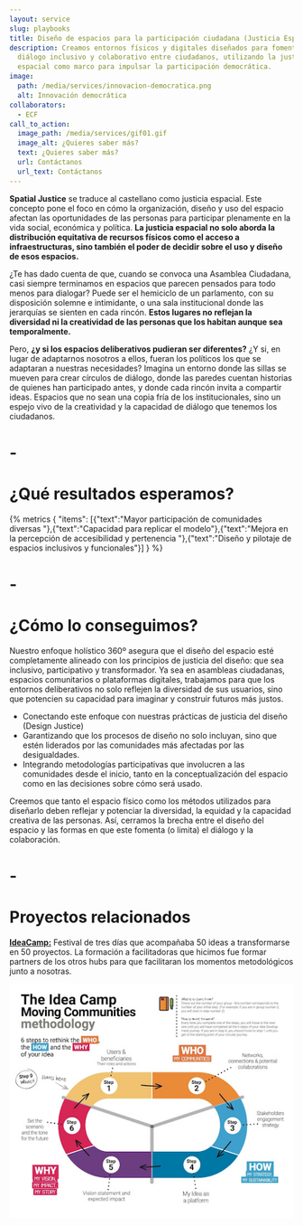 ```yaml
---
layout: service
slug: playbooks
title: Diseño de espacios para la participación ciudadana (Justicia Espacial)
description: Creamos entornos físicos y digitales diseñados para fomentar el
  diálogo inclusivo y colaborativo entre ciudadanos, utilizando la justicia
  espacial como marco para impulsar la participación democrática.
image:
  path: /media/services/innovacion-democratica.png
  alt: Innovación democrática
collaborators:
  - ECF
call_to_action:
  image_path: /media/services/gif01.gif
  image_alt: ¿Quieres saber más?
  text: ¿Quieres saber más?
  url: Contáctanos
  url_text: Contáctanos
---
```

**Spatial Justice** se traduce al castellano como justicia espacial. Este concepto pone el foco en cómo la organización, diseño y uso del espacio afectan las oportunidades de las personas para participar plenamente en la vida social, económica y política. **La justicia espacial no solo aborda la distribución equitativa de recursos físicos como el acceso a infraestructuras, sino también el poder de decidir sobre el uso y diseño de esos espacios.**

¿Te has dado cuenta de que, cuando se convoca una Asamblea Ciudadana, casi siempre terminamos en espacios que parecen pensados para todo menos para dialogar? Puede ser el hemiciclo de un parlamento, con su disposición solemne e intimidante, o una sala institucional donde las jerarquías se sienten en cada rincón. **Estos lugares no reflejan la diversidad ni la creatividad de las personas que los habitan aunque sea temporalmente.**

Pero, **¿y si los espacios deliberativos pudieran ser diferentes?** ¿Y si, en lugar de adaptarnos nosotros a ellos, fueran los políticos los que se adaptaran a nuestras necesidades? Imagina un entorno donde las sillas se mueven para crear círculos de diálogo, donde las paredes cuentan historias de quienes han participado antes, y donde cada rincón invita a compartir ideas. Espacios que no sean una copia fría de los institucionales, sino un espejo vivo de la creatividad y la capacidad de diálogo que tenemos los ciudadanos.

# \-

# ¿Qué resultados esperamos?

{% metrics { "items": [{"text":"Mayor participación de comunidades diversas "},{"text":"Capacidad para replicar el modelo"},{"text":"Mejora en la percepción de accesibilidad y pertenencia "},{"text":"Diseño y pilotaje de espacios inclusivos y funcionales"}] } %}

# \-

# ¿Cómo lo conseguimos?

Nuestro enfoque holístico 360º asegura que el diseño del espacio esté completamente alineado con los principios de justicia del diseño: que sea inclusivo, participativo y transformador. Ya sea en asambleas ciudadanas, espacios comunitarios o plataformas digitales, trabajamos para que los entornos deliberativos no solo reflejen la diversidad de sus usuarios, sino que potencien su capacidad para imaginar y construir futuros más justos.

* Conectando este enfoque con nuestras prácticas de justicia del diseño (Design Justice)
* Garantizando que los procesos de diseño no solo incluyan, sino que estén liderados por las comunidades más afectadas por las desigualdades.
* Integrando metodologías participativas que involucren a las comunidades desde el inicio, tanto en la conceptualización del espacio como en las decisiones sobre cómo será usado.

Creemos que tanto el espacio físico como los métodos utilizados para diseñarlo deben reflejar y potenciar la diversidad, la equidad y la capacidad creativa de las personas. Así, cerramos la brecha entre el diseño del espacio y las formas en que este fomenta (o limita) el diálogo y la colaboración.

# \-

# Proyectos relacionados

**[IdeaCamp:](https://ideacamp2017.eu/)** Festival de tres días que acompañaba 50 ideas a transformarse en 50 proyectos. La formación a facilitadoras que hicimos fue formar partners de los otros hubs para que facilitaran los momentos metodológicos junto a nosotras.

![Moving Communities](/media/unnamed.jpg "Moving Communities")
